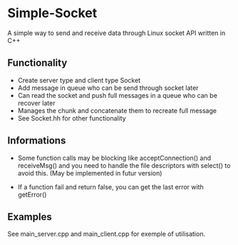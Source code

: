 Simple-Socket
=============

A simple way to send and receive data through Linux socket API written in C++


Functionality
-------------
 * Create server type and client type Socket
 * Add message in queue who can be send through socket later
 * Can read the socket and push full messages in a queue who can be recover later
 * Manages the chunk and concatenate them to recreate full message
 * See Socket.hh for other functionality 

Informations
------------

 * Some function calls may be blocking like acceptConnection() and receiveMsg() and you need to handle the file descriptors    with select() to avoid this. (May be implemented in futur version)

 * If a function fail and return false, you can get the last error with getError()

Examples
--------
See main_server.cpp and main_client.cpp for exemple of utilisation.

